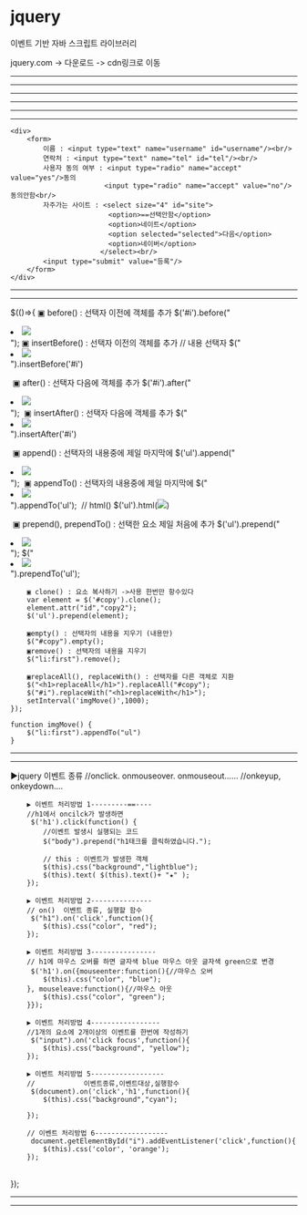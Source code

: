 # jquery

이벤트 기반 자바 스크립트 라이브러리

jquery.com -> 다운로드 -> cdn링크로 이동

---



<script src="https://cdnjs.cloudflare.com/ajax/libs/jquery/3.6.0/jquery.min.js"></script>

<script>
	var a;
	//alert("aaaa");
	function f() {
		var b;
	}

	//jquery:document가 로딩이 완료되면 ready이벤트에 의해 jqery가 실행된다
	//선택자      이벤트  실행문
	
	▣ $(document).ready(function() {
		//실행문;
		alert("jquery 실행됨")
	}); 
	
	 
	▣ jQuery(document).ready(function() {
		alert("jquery(cocument) 실행됨");
	}); 
	
	
	▣ $(function() {
		alert("제이쿼리 실행됨..."); -> 많이사용
	});

</script>



---

<script>
	$(function() {
		//jquery에서 스타일시트 적용하기
		▣태그 선택자   속성,속성값         background-color:red, backgroundColor="red"
		$("body").css("background-color","#ddd");
		▣클래스 선택자
		$(".c1").css("border","1px solid red");
		$("#t1").css("background-color","lightblue");


		▣jquery에서 html속성 제어하기
		$("img").attr("src","../img/03.jpg");
		$("#txt").attr("value","홍길동");
		
		//		readonly,checked,selected,disabled,controls...
		$("#txt").prop("readonly", true);
		
	});
</script>

---

<script>
	$(function() {
		//인접선택자
		//모든선택자(*), 태그선택자('img'), 아이디선택자('.i'), 클래스선택자('#i') 자손선택자('a>b') 후손선택자('a b')

		▣childen():자손을 선택한다
		$("div").children('.one').css('background', 'pink');
		▣next() : 선택자의 다음 객체를 선택한다
		$("div").next().css('color', 'red');
		▣prev(): 선택자의 이전객체를 선택한다
		$("img").prev().css("border","2px solid green").css("margin", "50px");
		▣parent() : 부모선택자
		$("img").parent().css('background', 'lightblue');	
		▣sibling() : 형제 선택자
		$('h2').sibling().css("color", "yellow");
		
		$('div').next().attr("title", "놀러가자~~~");
		
	});
</script>

---

<script>
	$(function() {
		▣위치선택자 first last even odd
		$("#menu>li:first").css('color','red');//첫번째
		$("#menu>li:last").css('color','green');
		$("#menu>li:even").css('background','lightblue');//0 1 2 3 4 5 6
		$("#menu>li:odd").css('background','pink');


		$("#menu>li:nth-last-of-type(3)").css('border','2px solid red');
		$("#menu>li:nth-child(3n)").css('font-size', '1.5em')//1 2 3 4 5 6
		
		▣li태그의 부모중 자식이 1개인 li를 선택한다
		$("li:only-child").css('background-color','yellow');
		
		▣index를 이용한 선택
		$("#menu>li").slice(3).css('color','blue');//index 3부터 끝까찌 선택자
		$("#menu>li").eq(2).css('background','orange');//index가 2인 위치를 선택
		
		▣lt() :less than, gt() : great htan
		$("#menu>li:lt(5)").css('font-size', '2em').css('color','cyan'); //자신빼고
		$("#menu>li:gt(3)").css('color','#f00');//자신다음
		
	});
</script>

---

<script >
	function jsFunction() {
		alert("클릭")
	}
	$(function() {
		$('li').css("hi")
		▶속성선택자


		▣a태그에 title속성이 있으면 선택
		$('a[title]').css("background-color","yellow");
		
		▣속성값으로 선택하기
		$('a[href="http://www.naver.com"]').css("borord","2px solid red");
		
		▣^ 특정값으로 시작하면
		$('a[href^="http://"]').css("padding","20px").css("border","1px solid blue");
		
		$('a[href$="com"]').css("background-color","orange");
	})

</script>

---

<script>
	$(function() {
		▶상태선택자


		▣ :text -> 속성값이 text인 캑체를 선택한다
		$(':text').css("background-color","green");
		▣ :checked -> 속성에 checked 설정되어있으면 선택
		$(':checked').css("width","40px").css("height","40px")//.prop("checked",false);
		▣ :selected -> 속성에 selected 설정되어있으면 선택
		$(':selected').css("background","orange")//.prop('selected',false);
		
		
		▶컨텐츠선택자
		
		▣ contains() : 특정한 문자가 포함되어 있으면 선택한다
		$("p:contains('하드코어')").css('background-color','pink');
		▣ has() : 특정태크가 포함된 경우를 선택한다
		$("p:has('b')").css('color','green');
		▣not() : 특정선택자 제외한 나머지
		$("p:not(:first)").css('font-weight','bold');
		▣ closest() : 조상선택자
		$('b').closest('div').css('border','4px solid red');
		▣ filter() 
		$('p').filter('.c1').css('color','orange');
		
		▣contents() : 특정태그의 하위내용이 다른 태그에 포함된 경우 하위태그를 선택한다
		$('p').contents().css('background-color','blue');
		
		▣selsctdeIndex : 선택된 option의 index를 구한다
		//document.getElementById("username").value=""; ->js
		$('#username').val($('#site').prop("selectedIndex")) ; 
		
		if($('#tel').val()==""){
			alert("전화번호를 입력하세요")
		}
	});
</script>

```
<div>
	<form>
		이름 : <input type="text" name="username" id="username"/><br/>
		연락처 : <input type="text" name="tel" id="tel"/><br/>
		사용자 동의 여부 : <input type="radio" name="accept" value="yes"/>동의
					   <input type="radio" name="accept" value="no"/>동의안함<br/>
		자주가는 사이트 : <select size="4" id="site">
						<option>==선택안함</option>
						<option>네이트</option>
						<option selected="selected">다음</option>
						<option>네이버</option>
					  </select><br/>
		<input type="submit" value="등록"/>
	</form>
</div>
```

---



<style>
	.c1{
		border: 2px solid red; width: 200px; height: 200px; }
	.c2{
		border: 2px solid blue; width: 200px; height: 200px; }
	.c3{
		border: 2px solid green; width: 200px; height: 200px; }
	.c4{
		border: 2px solid orange; width: 200px; height: 200px; }
</style>
<script>
	$(()=>{
		//html() : 특정개체에 html태그를 추가한다  => innerHTML
		var tag = "<a href=''>다음</a>을 클릭하시면 페이지가 이동합니다."
		$('result').html(tag);


		console.log( $('#result').html() );


​	
		▣ text() : 특정캑체의 문자를 추가한다
		var tag2 = "<div>text()속성 연습중</div>";
		$("#result").text(tag2);
		
		console.log( $('a').text() );
		
		$('h2').children('a').attr('href','http://www.naver.com');
		$('a').removeAttr('href');
		$('h1').removeAttr('id');
		
		▶클래스 handler
		스타일시트의 클래스 조작하는 방법
		▣addClass() : 클래스 추가
		$('#lst>img').addClass('c1');
		$('#lst>img').addClass('c2');
		
		▣removeClass() : 클래스 삭제
		$('#lst>img').removeClass('c2');
		
		▣짝수번째 :c3  홀수번째 :c4
		$('#lst>img:even').addClass('c3');
		$('#lst>img:odd').addClass('c4');
		
		▣toggleClass() : 클래스 있으면 지우고 없으면 추가
		$('#lst>img').toggleClass('c3');
		
		▣hasClass() : 클래스가 존재하는지 유무확인(true, false)
		var h = $('#lst>img:first').hasClass('c1');
		console.log(h)
		$('h1').text(h+"");
		
		▣val() : 폼의 value를 구하거나 셋팅한다
		//html() text() attr() prop()
	
	});
</script>

---

$(()=>{
		▣ before() : 선택자 이전에 객체를 추가
		$('#i').before("<li><img src='../img/02.jpg'></li>");
		▣  insertBefore() : 선택자 이전의 객체를 추가
		// 내용          선택자
		$("<li><img src='../img/03.jpg'></li>").insertBefore('#i')
		

​		▣ after() : 선택자 다음에 객체를 추가
​		$('#i').after("<li><img src='../img/04.jpg'></li>");
​		▣ insertAfter() : 선택자 다음에 객체를 추가
​		$("<li id='copy'><img src='../img/05.jpg'></li>").insertAfter('#i')
​		

​		▣ append() : 선택자의 내용중에 제일 마지막에
​		$('ul').append("<li><img src='../img/banner.JPG'></li>");
​		▣ appendTo() : 선택자의 내용중에 제일 마지막에
​		$("<li><img src='../img/logo.png'></li>").appendTo('ul');
​		// html()   $('ul').html(<img src='../img/03.jpg'></li>)
​	

​		▣ prepend(), prependTo() : 선택한 요소 제일 처음에 추가
​		$('ul').prepend("<li><img src='../img/boutton.png'></li>");
​		$("<li><img src='../img/jeju_map.jpg'></li>").prependTo('ul');
​		

		▣ clone() : 요소 복사하기 ->사용 한번만 항수있다
		var element = $('#copy').clone();
		element.attr("id","copy2");
		$('ul').prepend(element);
		
		▣empty() : 선택자의 내용을 지우기 (내용만)
		$("#copy").empty();
		▣remove() : 선택자의 내용을 지우기
		$("li:first").remove();
	
		▣replaceAll(), replaceWith() : 선택자를 다른 객체로 지환
		$("<h1>replaceAll</h1>").replaceAll("#copy");
		$("#i").replaceWith("<h1>replaceWith</h1>");
		setInterval('imgMove()',1000);
	});
	
	function imgMove() {
		$("li:first").appendTo("ul")
	}
</script>

---

<script>
 	$(function() {
	 ▶객체 감싸기
		▣ wrap() : 선택자를 특정태그로 각각 감싼다
 		$('.c1').wrap("<h1/>");


		▣wrapAll() : 선택자를 한번에 감싼다
		$('.c2').wrapAll("<div/>");
		▣wrapInner() : 선택자의 안쪽을 특정태그로 묶는다
		$('.c2').wrapInner("<b/>");
		
		▣unwrap() : 선택자의 부모를 지운다
		$('.c2').unwrap();
		
		▣esch() : 여러개의 객체를 순차적으로 적용(반복처리)
		//           idx=0 1 2 3 4 5 6   obj=li li li li li...
		$("#list>li").each(function(idx, obj) {
			$(obj).html("<li>each()함수를 이용한 반복실행...("+idx+")</li>");
		});
		
		▣map():배열을 이용한 반복실행
		var arr=['달리기','걷기','마라톤','사이클','스키','등산'];
		var tag = "<select>";
		//배열명.map(function(data, index));
		arr.map(function(data, idx) {
			tag +="<option>"+data+"("+idx+")</option>";
		});
		
		tag += "</select>";
		//$('body').prepend(tag);
		$('h1:first').before(tag);
	});

</script>

---

▶jquery 이벤트 종류
		//onclick. onmouseover. onmouseout......
		//onkeyup, onkeydown....
		

		▶ 이벤트 처리방법 1---------==----
		//h1에서 oncilck가 발생하면
		 $('h1').click(function() {
			//이벤트 발생시 실행되는 코드
			$("body").prepend("h1태크를 클릭하였습니다.");
			
			// this : 이벤트가 발생한 객체
			$(this).css("background","lightblue");
			$(this).text( $(this).text()+ "★" );
		}); 
		
		▶ 이벤트 처리방법 2---------------
		// on()  이벤트 종류, 실행할 함수
		 $("h1").on('click',function(){
			$(this).css("color", "red");
		}); 
		
		▶ 이벤트 처리방법 3----------------
		// h1에 마우스 오버를 하면 글자색 blue 마우스 아웃 글자색 green으로 변경
		 $('h1').on({mouseenter:function(){//마우스 오버
			$(this).css("color", "blue");
		}, mouseleave:function(){//마우스 아웃
			$(this).css("color", "green");
		}}); 
		
		▶ 이벤트 처리방법 4-----------------
		//1개의 요소에 2개이상의 이벤트를 한번에 작성하기
		 $("input").on('click focus',function(){
			$(this).css("background", "yellow");
		}); 
		
		▶ 이벤트 처리방법 5------------------
		//            이벤트종류,이벤트대상,실행함수
		 $(document).on('click','h1',function(){
			$(this).css("background","cyan");
			
		}); 
		
		// 이벤트 처리방법 6------------------
		 document.getElementById("i").addEventListener('click',function(){
			$(this).css('color', 'orange');
		}); 


​		
	});



</script>

---


<style>
	.s1{background-color: #f00; color:#fff;}
	.s2{background-color: #0f0; color:#f00;}
	.s3{background-color: #00f; color:#ff0;}
</style>
<script>
	$(function() {
		var cnt =0;
		$('h1').hover(function() {//오버시
			$(this).addClass('s1');
			cnt++;
			$("div").html("cnt="+cnt);
			if(cnt>5){
				$(this).off();//이벤트 중지
			}
		}, function() {//아웃시
			$(this).removeClass('s1');
		});

​		
		//one() : 이벤트가 한번만 발생
		$('h2').one('click',function(){
			$(this).addClass('s2');
		}); 


​		
	});

</script>

---

